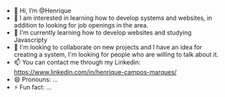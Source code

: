 - 👋 Hi, I’m @Henrique
- 👀 I am interested in learning how to develop systems and websites, in addition to looking for job openings in the area.
- 🌱 I'm currently learning how to develop websites and studying Javascripty
- 💞️ I'm looking to collaborate on new projects and I have an idea for creating a system, I'm looking for people who are willing to talk about it.
- 📫 You can contact me through my Linkedin: https://www.linkedin.com/in/henrique-campos-marques/
- 😄 Pronouns: ...
- ⚡ Fun fact: ...

<!---
Henrique0567/Henrique0567 is a ✨ special ✨ repository because its `README.md` (this file) appears on your GitHub profile.
You can click the Preview link to take a look at your changes.
--->
